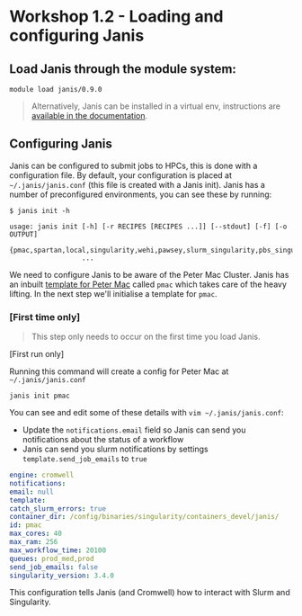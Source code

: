# Workshop 1.2 - Loading and configuring Janis

## Load Janis through the module system:

```
module load janis/0.9.0
```

> Alternatively, Janis can be installed in a virtual env, instructions are [available in the documentation](https://janis.readthedocs.io/en/latest/tutorials/tutorial0.html).

## Configuring Janis

Janis can be configured to submit jobs to HPCs, this is done with a configuration file. By default, your configuration is placed at `~/.janis/janis.conf` (this file is created with a Janis init). Janis has a number of preconfigured environments, you can see these by running:

```
$ janis init -h

usage: janis init [-h] [-r RECIPES [RECIPES ...]] [--stdout] [-f] [-o OUTPUT]
                  {pmac,spartan,local,singularity,wehi,pawsey,slurm_singularity,pbs_singularity}
                  ...
```

We need to configure Janis to be aware of the Peter Mac Cluster. Janis has an inbuilt [template for Peter Mac](https://janis.readthedocs.io/en/latest/templates/pmac.html) called `pmac` which takes care of the heavy lifting.  In the next step we'll initialise a template for `pmac`. 


### [First time only]

> This step only needs to occur on the first time you load Janis.

[First run only] 

Running this command will create a config for Peter Mac at `~/.janis/janis.conf`

```
janis init pmac
```

 You can see and edit some of these details with `vim ~/.janis/janis.conf`:

- Update the `notifications.email` field so Janis can send you notifications about the status of a workflow
- Janis can send you slurm notifications by settings `template.send_job_emails` to `true`

```yaml
engine: cromwell
notifications:
email: null
template:
catch_slurm_errors: true
container_dir: /config/binaries/singularity/containers_devel/janis/
id: pmac
max_cores: 40
max_ram: 256
max_workflow_time: 20100
queues: prod_med,prod
send_job_emails: false
singularity_version: 3.4.0
```

This configuration tells Janis (and Cromwell) how to interact with Slurm and Singularity.